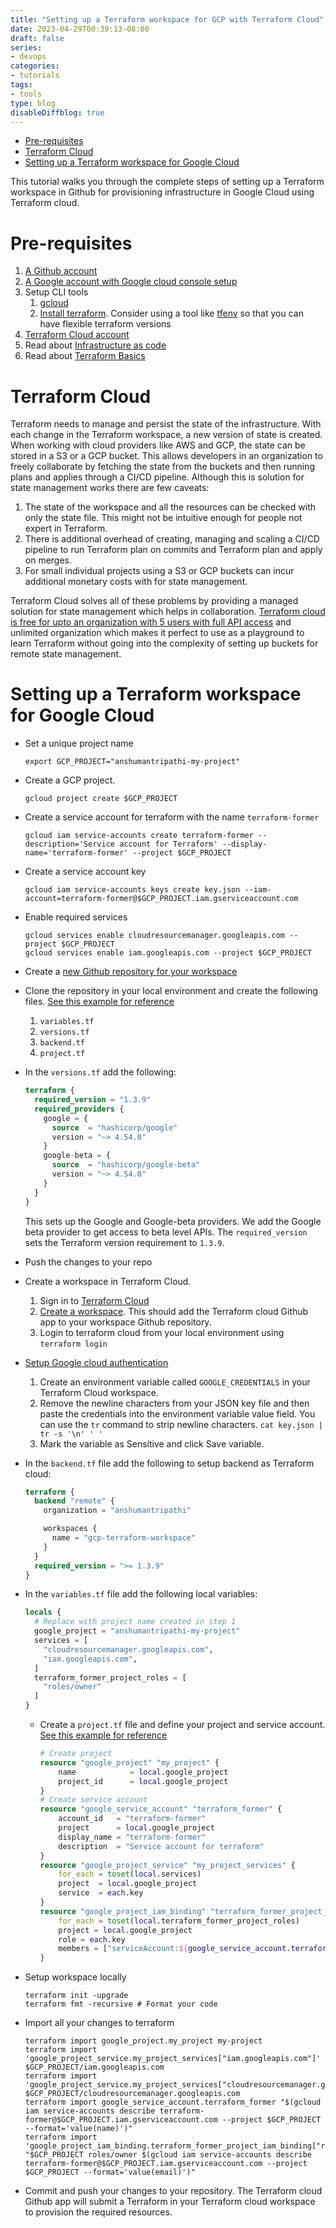 ```yaml
---
title: "Setting up a Terraform workspace for GCP with Terraform Cloud"
date: 2023-04-29T00:39:13-08:00
draft: false
series:
- devops
categories:
- tutorials
tags:
- tools
type: blog
disableDiffblog: true
---
```


<!-- TOC -->
* [Pre-requisites](#pre-requisites)
* [Terraform Cloud](#terraform-cloud)
* [Setting up a Terraform workspace for Google Cloud](#setting-up-a-terraform-workspace-for-google-cloud)
<!-- TOC -->

This tutorial walks you through the complete steps of setting up a Terraform workspace in Github for provisioning infrastructure in Google Cloud using Terraform cloud.

# Pre-requisites
1. [A Github account](https://github.com)
2. [A Google account with Google cloud console setup](https://console.cloud.google.com/)
3. Setup CLI tools
    1. [gcloud](https://cloud.google.com/sdk/docs/install)
    2. [Install terraform](https://developer.hashicorp.com/terraform/tutorials/aws-get-started/install-cli). Consider using a tool like [tfenv](https://github.com/tfutils/tfenv) so that you can have flexible terraform versions
4. [Terraform Cloud account](https://cloud.hashicorp.com/products/terraform)
5. Read about [Infrastructure as code](/blog/infrastructure-as-code)
6. Read about [Terraform Basics](/blog/terraform-basics)

# Terraform Cloud
Terraform needs to manage and persist the state of the infrastructure. With each change in the Terraform workspace, a new version of state is created. When working with cloud providers like AWS and GCP, the state can be stored in a S3 or a GCP bucket. This allows developers in an organization to freely collaborate by fetching the state from the buckets and then running plans and applies through a CI/CD pipeline. Although this is solution for state management works there are few caveats:
1. The state of the workspace and all the resources can be checked with only the state file. This might not be intuitive enough for people not expert in Terraform.
2. There is additional overhead of creating, managing and scaling a CI/CD pipeline to run Terraform plan on commits and Terraform plan and apply on merges.
3. For small individual projects using a S3 or GCP buckets can incur additional monetary costs with for state management.

Terraform Cloud solves all of these problems by providing a managed solution for state management which helps in collaboration. [Terraform cloud is free for upto an organization with 5 users with full API access](https://www.hashicorp.com/products/terraform/pricing) and unlimited organization which makes it perfect to use as a playground to learn Terraform without going into the complexity of setting up buckets for remote state management.

# Setting up a Terraform workspace for Google Cloud

* Set a unique project name
  ```shell
  export GCP_PROJECT="anshumantripathi-my-project"
  ```

* Create a GCP project.
    ```shell
   gcloud project create $GCP_PROJECT
    ```
* Create a service account for terraform with the name `terraform-former`
    ```shell
    gcloud iam service-accounts create terraform-former --description='Service account for Terraform' --display-name='terraform-former' --project $GCP_PROJECT
    ```
* Create a service account key
  ```shell
  gcloud iam service-accounts keys create key.json --iam-account=terraform-former@$GCP_PROJECT.iam.gserviceaccount.com
  ```
* Enable required services
  ```shell
  gcloud services enable cloudresourcemanager.googleapis.com --project $GCP_PROJECT
  gcloud services enable iam.googleapis.com --project $GCP_PROJECT
  ```
* Create a [new Github repository for your workspace](https://github.com/new)
* Clone the repository in your local environment and create the following files. [See this example for reference](https://github.com/AnshumanTripathi/gcp-terraform-workspace)
    1. `variables.tf`
    2. `versions.tf`
    3. `backend.tf`
    4. `project.tf`
* In the `versions.tf` add the following:
    ```terraform
    terraform {
      required_version = "1.3.9"
      required_providers {
        google = {
          source  = "hashicorp/google"
          version = "~> 4.54.0"
        }
        google-beta = {
          source  = "hashicorp/google-beta"
          version = "~> 4.54.0"
        }
      }
    }
    ```
  This sets up the Google and Google-beta providers. We add the Google beta provider to get access to beta level APIs. The `required_version` sets the Terraform version requirement to `1.3.9`.
* Push the changes to your repo
* Create a workspace in Terraform Cloud.
  1. Sign in to [Terraform Cloud](https://app.terraform.io/session)
  2. [Create a workspace](https://developer.hashicorp.com/terraform/cloud-docs/workspaces/creating#create-a-workspace). This should add the Terraform cloud Github app to your workspace Github repository.
  3. Login to terraform cloud from your local environment using `terraform login`
* [Setup Google cloud authentication](https://registry.terraform.io/providers/hashicorp/google/latest/docs/guides/provider_reference#using-terraform-cloud)
  1. Create an environment variable called `GOOGLE_CREDENTIALS` in your Terraform Cloud workspace. 
  2. Remove the newline characters from your JSON key file and then paste the credentials into the environment variable value field. You can use the `tr` command to strip newline characters. `cat key.json | tr -s '\n' ' '`
  3. Mark the variable as Sensitive and click Save variable.
* In the `backend.tf` file add the following to setup backend as Terraform cloud:
    ```terraform
  terraform {
      backend "remote" {
        organization = "anshumantripathi"
    
        workspaces {
          name = "gcp-terraform-workspace"
        }
      }
      required_version = ">= 1.3.9"
  }
  ```
* In the `variables.tf` file add the following local variables:
    ```terraform
    locals {
      # Replace with project name created in step 1
      google_project = "anshumantripathi-my-project"
      services = [
        "cloudresourcemanager.googleapis.com",
        "iam.googleapis.com",
      ]
      terraform_former_project_roles = [
        "roles/owner"
      ]
    }
    ```
  * Create a `project.tf` file and define your project and service account. [See this example for reference](https://github.com/AnshumanTripathi/gcp-terraform-workspace/blob/06626a5ec0b44c8a109b037d03643d290a13e169/project.tf#L9-L21)
      ```terraform
      # Create project
      resource "google_project" "my_project" {
          name            = local.google_project
          project_id      = local.google_project
      }
      # Create service account
      resource "google_service_account" "terraform_former" {
          account_id   = "terraform-former"
          project      = local.google_project
          display_name = "terraform-former"
          description  = "Service account for terraform"
      }
      resource "google_project_service" "my_project_services" {
          for_each = toset(local.services)
          project  = local.google_project
          service  = each.key
      }
      resource "google_project_iam_binding" "terraform_former_project_iam_binding" {
          for_each = toset(local.terraform_former_project_roles)
          project = local.google_project
          role = each.key
          members = ["serviceAccount:${google_service_account.terraform_former.email}"]
      }
      ```
* Setup workspace locally
  ```shell
  terraform init -upgrade
  terraform fmt -recursive # Format your code
  ```
* Import all your changes to terraform
  ```shell
  terraform import google_project.my_project my-project
  terraform import 'google_project_service.my_project_services["iam.googleapis.com"]' $GCP_PROJECT/iam.googleapis.com
  terraform import 'google_project_service.my_project_services["cloudresourcemanager.googleapis.com"]' $GCP_PROJECT/cloudresourcemanager.googleapis.com
  terraform import google_service_account.terraform_former "$(gcloud iam service-accounts describe terraform-former@$GCP_PROJECT.iam.gserviceaccount.com --project $GCP_PROJECT --format='value(name)')"
  terraform import 'google_project_iam_binding.terraform_former_project_iam_binding["roles/owner"]' "$GCP_PROJECT roles/owner $(gcloud iam service-accounts describe terraform-former@$GCP_PROJECT.iam.gserviceaccount.com --project $GCP_PROJECT --format='value(email)')"
  ```
* Commit and push your changes to your repository. The Terraform cloud Github app will submit a Terraform in your Terraform cloud workspace to provision the required resources.
